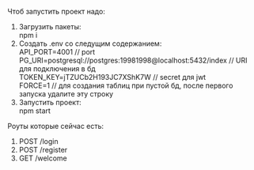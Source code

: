 Чтоб запустить проект надо:
1) Загрузить пакеты:\
npm i
2) Создать .env со следущим содержанием:\
API_PORT=4001 // port\
PG_URI=postgresql://postgres:19981998@localhost:5432/index  // URI для подключения в бд\
TOKEN_KEY=jTZUCb2H193JC7XShK7W // secret для jwt\
FORCE=1 // для создания таблиц при пустой бд, после первого запуска удалите эту строку
3) Запустить проект:\
npm start

Роуты которые сейчас есть:
1) POST /login
2) POST /register
3) GET /welcome